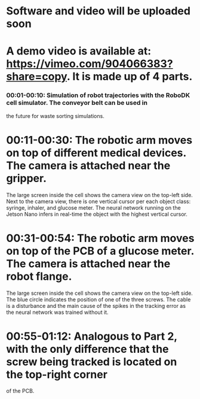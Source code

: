 # Software and video will be uploaded soon

# A demo video is available at: https://vimeo.com/904066383?share=copy. It is made up of 4 parts.

### 00:01-00:10: Simulation of robot trajectories with the RoboDK cell simulator. The conveyor belt can be used in
the future for waste sorting simulations.  

# 00:11-00:30: The robotic arm moves on top of different medical devices. The camera is attached near the gripper.
The large screen inside the cell shows the camera view on the top-left side. Next to the camera view,
there is one vertical cursor per each object class: syringe, inhaler, and glucose meter. 
The neural network running on the Jetson Nano infers in real-time the object with the highest vertical cursor.

# 00:31-00:54: The robotic arm moves on top of the PCB of a glucose meter. The camera is attached near the robot flange.
The large screen inside the cell shows the camera view on the top-left side. The blue circle indicates the position
of one of the three screws. The cable is a disturbance and the main cause of the spikes in the tracking error as
the neural network was trained without it.

# 00:55-01:12: Analogous to Part 2, with the only difference that the screw being tracked is located on the top-right corner
of the PCB.

